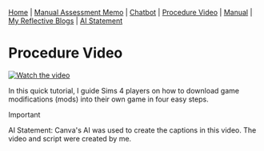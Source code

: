 [Home](index.md) | [Manual Assessment Memo](manual_assessment_memo.md) | [Chatbot](chatbot.md) | [Procedure Video](procedure_video.md) | [Manual](manual.md) | [My Reflective Blogs](reflective_blogs.md) | [AI Statement](AI_Statement.md)


# Procedure Video

[![Watch the video](https://img.youtube.com/vi/ikV7TZXQRbc/maxresdefault.jpg)](https://youtu.be/ikV7TZXQRbc)

In this quick tutorial, I guide Sims 4 players on how to download game modifications (mods) into their own game in four easy steps.

> [!IMPORTANT]
> AI Statement: Canva's AI was used to create the captions in this video. The video and script were created by me.
